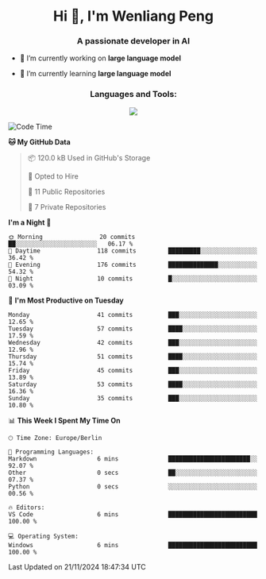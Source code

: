 <h1 align="center">Hi 👋, I'm Wenliang Peng</h1>
<h3 align="center">A passionate developer in AI</h3>

- 🔭 I’m currently working on **large language model**

- 🌱 I’m currently learning **large language model**

<!-- <h3 align="left">Connect with me:</h3> -->
<!-- <p align="left">
</p> -->

<h3 align="center">Languages and Tools:</h3>
<p align="center">
  <a href="https://skillicons.dev">
    <img src="https://skillicons.dev/icons?i=cpp,ros,docker,azure,git,linux,py,pytorch,cmake,githubactions,powershell,md&perline=6" />
  </a>
</p>


<!-- <p><img align="center" src="https://github-readme-stats.vercel.app/api/top-langs?username=bpwl0121&show_icons=true&locale=en&layout=compact" alt="bpwl0121" /></p> -->

<!-- <p><img align="center" src="https://github-readme-streak-stats.herokuapp.com/?user=bpwl0121&" alt="bpwl0121" /></p> -->

<!--START_SECTION:waka-->
![Code Time](http://img.shields.io/badge/Code%20Time-153%20hrs%2042%20mins-blue)

**🐱 My GitHub Data** 

> 📦 120.0 kB Used in GitHub's Storage 
 > 
> 💼 Opted to Hire
 > 
> 📜 11 Public Repositories 
 > 
> 🔑 7 Private Repositories 
 > 
**I'm a Night 🦉** 

```text
🌞 Morning                20 commits          ██░░░░░░░░░░░░░░░░░░░░░░░   06.17 % 
🌆 Daytime                118 commits         █████████░░░░░░░░░░░░░░░░   36.42 % 
🌃 Evening                176 commits         ██████████████░░░░░░░░░░░   54.32 % 
🌙 Night                  10 commits          █░░░░░░░░░░░░░░░░░░░░░░░░   03.09 % 
```
📅 **I'm Most Productive on Tuesday** 

```text
Monday                   41 commits          ███░░░░░░░░░░░░░░░░░░░░░░   12.65 % 
Tuesday                  57 commits          ████░░░░░░░░░░░░░░░░░░░░░   17.59 % 
Wednesday                42 commits          ███░░░░░░░░░░░░░░░░░░░░░░   12.96 % 
Thursday                 51 commits          ████░░░░░░░░░░░░░░░░░░░░░   15.74 % 
Friday                   45 commits          ███░░░░░░░░░░░░░░░░░░░░░░   13.89 % 
Saturday                 53 commits          ████░░░░░░░░░░░░░░░░░░░░░   16.36 % 
Sunday                   35 commits          ███░░░░░░░░░░░░░░░░░░░░░░   10.80 % 
```


📊 **This Week I Spent My Time On** 

```text
🕑︎ Time Zone: Europe/Berlin

💬 Programming Languages: 
Markdown                 6 mins              ███████████████████████░░   92.07 % 
Other                    0 secs              ██░░░░░░░░░░░░░░░░░░░░░░░   07.37 % 
Python                   0 secs              ░░░░░░░░░░░░░░░░░░░░░░░░░   00.56 % 

🔥 Editors: 
VS Code                  6 mins              █████████████████████████   100.00 % 

💻 Operating System: 
Windows                  6 mins              █████████████████████████   100.00 % 
```


 Last Updated on 21/11/2024 18:47:34 UTC
<!--END_SECTION:waka-->
